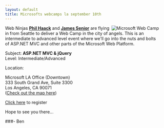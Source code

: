 ```yaml
---
layout: default
title: Microsofts webcamps la september 10th
---
```


<img src="http://www.webcamps.ms/media/358/webcampbadge100.png" style="float:right" alt="Microsoft Web Camp" title="" />Web Ninjas <strong><a href='http://www.haacked.com' target='&#95;new'>Phil Haack</a></strong> and <strong><a href='http://www.jamessenior.com/' target='&#95;new'>James Senior</a></strong> are flying in from Seattle to deliver a Web Camp in the city of angels.  This is an intermediate to advanced level event where we'll go into the nuts and bolts of ASP.NET MVC and other parts of the Microsoft Web Platform.

Subject: <strong>ASP.NET MVC &amp; jQuery</strong><br />
Level: Intermediate/Advanced

Location:

Microsoft LA Office (Downtown)<br />
333 South Grand Ave, Suite 3300<br />
Los Angeles, CA 90071<br />
(<a href="http://local.live.com/default.aspx?v=2&amp;cp=34.052653~-118.251721&amp;style=r&amp;lvl=14&amp;scene=1890868&amp;sp=Point.pp7wy454c3mv&#95;333%20S%20Grand%20Ave%2c%20Los%20Angeles%2c%20CA%2090071%2c%20United%20States&#95;&#95;&#95;" target="&#95;new" title="Event Location">Check out the map here</a>)

<a href="http://www.webcamps.ms/la-pre-registration-survey.aspx" title="Web Camp LA information">Click here</a> to register

Hope to see you there...

###- Ben